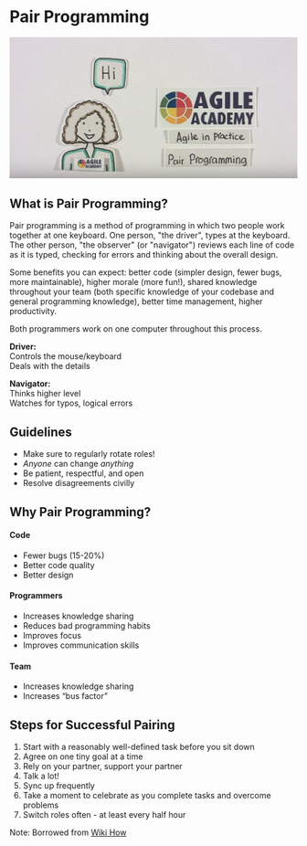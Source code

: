 # Pair Programming
[![Pair Programming](resources/agile-video.png)](https://www.youtube.com/watch?v=ET3Q6zNK3Io "Agile in Practice: Pair Programming")

## What is Pair Programming?
Pair programming is a method of programming in which two people work together at one keyboard. One person, "the driver", types at the keyboard. The other person, "the observer" (or "navigator") reviews each line of code as it is typed, checking for errors and thinking about the overall design.

Some benefits you can expect: better code (simpler design, fewer bugs, more maintainable), higher morale (more fun!), shared knowledge throughout your team (both specific knowledge of your codebase and general programming knowledge), better time management, higher productivity.

Both programmers work on one computer throughout this process.

**Driver:**  
Controls the mouse/keyboard  
Deals with the details

**Navigator:**  
Thinks higher level  
Watches for typos, logical errors

## Guidelines
- Make sure to regularly rotate roles!
- _Anyone_ can change _anything_
- Be patient, respectful, and open
- Resolve disagreements civilly

## Why Pair Programming?
#### Code
- Fewer bugs (15-20%)
- Better code quality
- Better design

#### Programmers
- Increases knowledge sharing
- Reduces bad programming habits
- Improves focus
- Improves communication skills

#### Team
- Increases knowledge sharing
- Increases “bus factor”

## Steps for Successful Pairing

1. Start with a reasonably well-defined task before you sit down
2. Agree on one tiny goal at a time
3. Rely on your partner, support your partner
4. Talk a lot!
5. Sync up frequently
6. Take a moment to celebrate as you complete tasks and overcome problems
7. Switch roles often - at least every half hour

Note: Borrowed from [Wiki How](http://www.wikihow.com/Pair-Program)  
